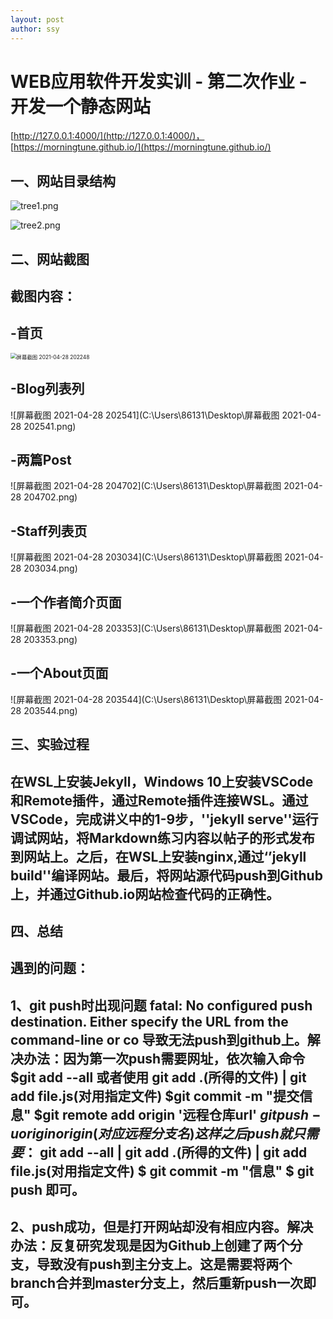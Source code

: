 ```yaml
---
layout: post
author: ssy
---
```

# WEB应用软件开发实训 - 第二次作业 - 开发一个静态网站

[http://127.0.0.1:4000/](http://127.0.0.1:4000/)，
[https://morningtune.github.io/](https://morningtune.github.io/)

## 一、网站目录结构

![tree1.png](https://i.loli.net/2021/05/08/YcRidIhSwE5Hjug.png)

![tree2.png](https://i.loli.net/2021/05/08/WbPgvaU2Lmsr5My.png)

## 二、网站截图

## 截图内容：

## -首页

<img src="C:\Users\86131\Desktop\屏幕截图 2021-04-28 202248.png" alt="屏幕截图 2021-04-28 202248" style="zoom:60%;" />



## -Blog列表列

![屏幕截图 2021-04-28 202541](C:\Users\86131\Desktop\屏幕截图 2021-04-28 202541.png)



## -两篇Post

![屏幕截图 2021-04-28 204702](C:\Users\86131\Desktop\屏幕截图 2021-04-28 204702.png)



##  -Staff列表页

![屏幕截图 2021-04-28 203034](C:\Users\86131\Desktop\屏幕截图 2021-04-28 203034.png)



## -一个作者简介页面

![屏幕截图 2021-04-28 203353](C:\Users\86131\Desktop\屏幕截图 2021-04-28 203353.png)



## -一个About页面

![屏幕截图 2021-04-28 203544](C:\Users\86131\Desktop\屏幕截图 2021-04-28 203544.png)



## 三、实验过程

## 在WSL上安装Jekyll，Windows 10上安装VSCode和Remote插件，通过Remote插件连接WSL。通过VSCode，完成讲义中的1-9步，''jekyll serve''运行调试网站，将Markdown练习内容以帖子的形式发布到网站上。之后，在WSL上安装nginx,通过‘’jekyll build''编译网站。最后，将网站源代码push到Github上，并通过Github.io网站检查代码的正确性。



##  四、总结

##  遇到的问题：

##  1、git push时出现问题 fatal: No configured push destination. Either specify the URL from the command-line or co  导致无法push到github上。解决办法：因为第一次push需要网址，依次输入命令     $git add --all  或者使用 git add .(所得的文件) | git add file.js(对用指定文件)      $git commit -m "提交信息"         $git remote add origin '远程仓库url'        $git push -u origin origin(对应远程分支名)    这样之后push就只需要：$ git add --all  | git add .(所得的文件) | git add file.js(对用指定文件)     $ git commit -m "信息"    $ git push 即可。

##  2、push成功，但是打开网站却没有相应内容。解决办法：反复研究发现是因为Github上创建了两个分支，导致没有push到主分支上。这是需要将两个branch合并到master分支上，然后重新push一次即可。
